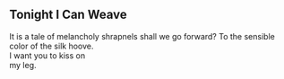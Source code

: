 Tonight I Can Weave
-------------------
It is a tale of melancholy shrapnels shall we go forward? To the sensible color of the silk hoove.  
I want you to kiss on  
my leg.  
